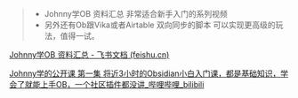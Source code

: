 ﻿>- Johnny学OB 资料汇总 非常适合新手入门的系列视频
>- 另外还有Ob跟Vika或者Airtable 双向同步的脚本 可以实现更高级的玩法，值得一试。



[Johnny学OB 资料汇总 - 飞书文档 (feishu.cn)](https://milinshushe.feishu.cn/docs/doccnfCDGSUJls2wYzr1gS80ZVf)

[Johnny学的公开课 第一集 将近3小时的Obsidian小白入门课，都是基础知识，学会了就能上手OB，一个社区插件都没讲_哔哩哔哩_bilibili](https://www.bilibili.com/video/BV1i3411k7TQ?from=search&seid=6184241891973295245)
